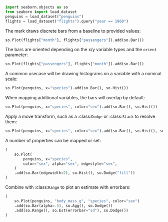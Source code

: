 ```python
import seaborn.objects as so
from seaborn import load_dataset
penguins = load_dataset("penguins")
flights = load_dataset("flights").query("year == 1960")
```
The mark draws discrete bars from a baseline to provided values:

```python
so.Plot(flights["month"], flights["passengers"]).add(so.Bar())
```
The bars are oriented depending on the x/y variable types and the `orient` parameter:

```python
so.Plot(flights["passengers"], flights["month"]).add(so.Bar())
```

A common usecase will be drawing histograms on a variable with a nominal scale:


```python
so.Plot(penguins, x="species").add(so.Bar(), so.Hist())
```

When mapping additional variables, the bars will overlap by default:


```python
so.Plot(penguins, x="species", color="sex").add(so.Bar(), so.Hist())
```
Apply a move transform, such as a :class:`Dodge` or :class:`Stack` to resolve them:

```python
so.Plot(penguins, x="species", color="sex").add(so.Bar(), so.Hist(), so.Dodge())
```
A number of properties can be mapped or set:

```python
(
    so.Plot(
        penguins, x="species",
        color="sex", alpha="sex", edgestyle="sex",
    )
    .add(so.Bar(edgewidth=2), so.Hist(), so.Dodge("fill"))
)
```
Combine with :class:`Range` to plot an estimate with errorbars:

```python
(
    so.Plot(penguins, "body_mass_g", "species", color="sex")
    .add(so.Bar(alpha=.5), so.Agg(), so.Dodge())
    .add(so.Range(), so.Est(errorbar="sd"), so.Dodge())
)
```


```python

```
